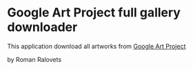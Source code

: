 # Google Art Project full gallery downloader

This application download all artworks from
[Google Art Project](http://www.googleartproject.com/)

by Roman Ralovets

